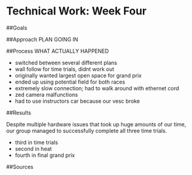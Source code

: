 # Technical Work: Week Four

##Goals

##Approach
PLAN GOING IN

##Process
WHAT ACTUALLY HAPPENED

- switched between several different plans
- wall follow for time trials, didnt work out
- originally wanted largest open space for grand prix
- ended up using potential field for both races
- extremely slow connection; had to walk around with ethernet cord
- zed camera malfunctions
- had to use instructors car because our vesc broke


##Results

Despite multiple hardware issues that took up huge amounts of our time, our group managed to successfully complete all three time trials.
- third in time trials
- second in heat
- fourth in final grand prix

##Sources
